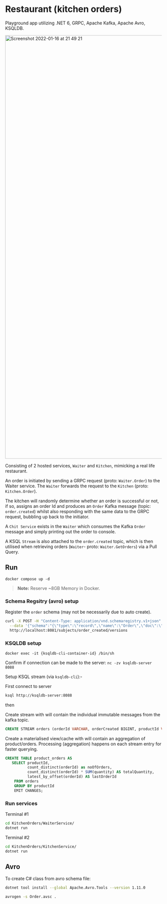 # Restaurant (kitchen orders)

Playground app utilizing .NET 6, GRPC, Apache Kafka, Apache Avro, KSQLDB.

<img width="1361" alt="Screenshot 2022-01-16 at 21 49 21" src="https://user-images.githubusercontent.com/26182143/149677636-3f5b846c-a8da-48d7-bc03-f0f8a140eb30.png">

Consisting of 2 hosted services, `Waiter` and `Kitchen`, mimicking a real life restaurant. 

An order is initiated by sending a GRPC request (proto: `Waiter.Order`) to the Waiter service. The `Waiter` forwards the request to the `Kitchen` (proto: `Kitchen.Order`). 

The kitchen will randomly determine whether an order is successful or not, if so, assigns an order Id and produces an `Order` Kafka message (topic: `order.created`) whilst also responding with the same data to the GRPC request, bubbling up back to the initiator.

A `Chit Service` exists in the `Waiter` which consumes the Kafka `Order` message and simply printing out the order to console.

A KSQL `Stream` is also attached to the `order.created` topic, which is then utilised when retrieving orders (`Waiter`- proto: `Waiter.GetOrders`) via a Pull Query.

## Run


```
docker compose up -d
```

> **Note:** Reserve ~8GB Memory in Docker.


### Schema Regsitry (avro) setup
Register the `order` schema (may not be necessarily due to auto create).
```sh
curl -X POST -H "Content-Type: application/vnd.schemaregistry.v1+json" \
  --data '{"schema":"{\"type\":\"record\",\"name\":\"Order\",\"doc\":\"Represents a successfully created kitchen order.\",\"namespace\":\"KitchenOrders.Messages\",\"fields\":[{\"name\":\"orderId\",\"type\":\"string\"},{\"name\":\"orderCreated\",\"type\":\"long\",\"logicalType\":\"timestamp-millis\"}]}"}' \
  http://localhost:8081/subjects/order_created/versions
```

### KSQLDB setup
`docker exec -it {ksqldb-cli-container-id} /bin/sh`

Confirm if connection can be made to the server:
`nc -zv ksqldb-server 8088`

Setup KSQL stream (via `ksqldb-cli`):-

First connect to server
```sh
ksql http://ksqldb-server:8088
```
then

Create stream with will contain the individual immutable messages from the kafka topic.

```sql
CREATE STREAM orders (orderId VARCHAR, orderCreated BIGINT, productId VARCHAR, quantity INT) WITH (kafka_topic='order.created', value_format='avro', partitions=1);
```

Create a materialised view/cache with will contain an aggregation of product/orders. Processing (aggregation) happens on each stream entry for faster querying.

```sql
CREATE TABLE product_orders AS
   SELECT productId,
          count_distinct(orderId) as noOfOrders,
          count_distinct(orderId) * SUM(quantity) AS totalQuantity,
          latest_by_offset(orderId) AS lastOrderId
    FROM orders
    GROUP BY productId
    EMIT CHANGES;
```
### Run services

Terminal #1
```sh
cd KitchenOrders/WaiterService/      
dotnet run
```

Terminal #2
```sh
cd KitchenOrders/KitchenService/      
dotnet run
```


## Avro

To create C# class from avro schema file:
```sh
dotnet tool install --global Apache.Avro.Tools --version 1.11.0
```

```sh
avrogen -s Order.avsc .
```